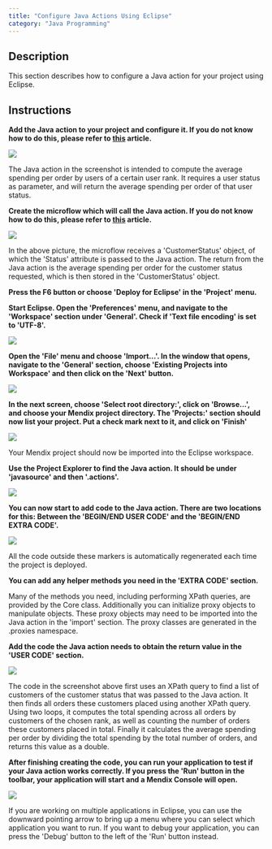 ```yaml
---
title: "Configure Java Actions Using Eclipse"
category: "Java Programming"
---
```

## Description

This section describes how to configure a Java action for your project using Eclipse.

## Instructions

 **Add the Java action to your project and configure it. If you do not know how to do this, please refer to [this](add-and-configure-a-java-action) article.**

![](attachments/2621631/2752975.png)

The Java action in the screenshot is intended to compute the average spending per order by users of a certain user rank. It requires a user status as parameter, and will return the average spending per order of that user status.

 **Create the microflow which will call the Java action. If you do not know how to do this, please refer to [this](add-an-activity-to-a-microflow) article.**

![](attachments/2621631/2752980.png)

In the above picture, the microflow receives a 'CustomerStatus' object, of which the 'Status' attribute is passed to the Java action. The return from the Java action is the average spending per order for the customer status requested, which is then stored in the 'CustomerStatus' object.

 **Press the F6 button or choose 'Deploy for Eclipse' in the 'Project' menu.**

 **Start Eclipse. Open the 'Preferences' menu, and navigate to the 'Workspace' section under 'General'. Check if 'Text file encoding' is set to 'UTF-8'.**

![](attachments/2621631/2752974.png)

 **Open the 'File' menu and choose 'Import...'. In the window that opens, navigate to the 'General' section, choose 'Existing Projects into Workspace' and then click on the 'Next' button.**

![](attachments/2621631/2752977.png)

 **In the next screen, choose 'Select root directory:', click on 'Browse...', and choose your Mendix project directory. The 'Projects:' section should now list your project. Put a check mark next to it, and click on 'Finish'**

![](attachments/2621631/2752972.png)

Your Mendix project should now be imported into the Eclipse workspace.

 **Use the Project Explorer to find the Java action. It should be under 'javasource' and then '<ModuleName>.actions'.**

![](attachments/2621631/2752979.png)

 **You can now start to add code to the Java action. There are two locations for this: Between the 'BEGIN/END USER CODE' and the 'BEGIN/END EXTRA CODE'.**

![](attachments/2621631/2752978.png)

All the code outside these markers is automatically regenerated each time the project is deployed.

 **You can add any helper methods you need in the 'EXTRA CODE' section.**

Many of the methods you need, including performing XPath queries, are provided by the Core class. Additionally you can initialize proxy objects to manipulate objects. These proxy objects may need to be imported into the Java action in the 'import' section. The proxy classes are generated in the <ModuleName>.proxies namespace.

 **Add the code the Java action needs to obtain the return value in the 'USER CODE' section.**

![](attachments/2621631/2752981.png)

The code in the screenshot above first uses an XPath query to find a list of customers of the customer status that was passed to the Java action. It then finds all orders these customers placed using another XPath query. Using two loops, it computes the total spending across all orders by customers of the chosen rank, as well as counting the number of orders these customers placed in total. Finally it calculates the average spending per order by dividing the total spending by the total number of orders, and returns this value as a double.

 **After finishing creating the code, you can run your application to test if your Java action works correctly. If you press the 'Run' button in the toolbar, your application will start and a Mendix Console will open.**

![](attachments/2621631/2752976.png)

If you are working on multiple applications in Eclipse, you can use the downward pointing arrow to bring up a menu where you can select which application you want to run. If you want to debug your application, you can press the 'Debug' button to the left of the 'Run' button instead.
